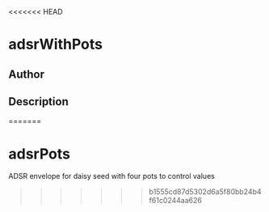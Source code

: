 <<<<<<< HEAD
# adsrWithPots

## Author

<!-- Insert Your Name Here -->

## Description

<!-- Describe your example here -->
=======
# adsrPots
ADSR envelope for daisy seed with four pots to control values 
>>>>>>> b1555cd87d5302d6a5f80bb24b4f61c0244aa626
